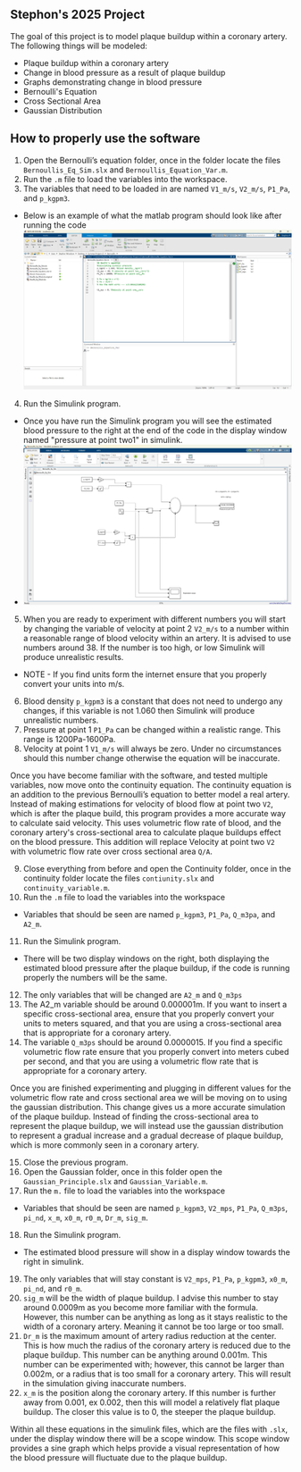 ## Stephon's 2025 Project
The goal of this project is to model plaque buildup within a coronary artery. The following things will be modeled:
- Plaque buildup within a coronary artery
- Change in blood pressure as a result of plaque buildup
- Graphs demonstrating change in blood pressure
- Bernoulli's Equation
- Cross Sectional Area
- Gaussian Distribution


## How to properly use the software
1. Open the Bernoulli’s equation folder, once in the folder locate the files `Bernoullis_Eq_Sim.slx` and `Bernoullis_Equation_Var.m`.
2. Run the `.m` file to load the variables into the workspace.
3. The variables that need to be loaded in are named `V1_m/s`, `V2_m/s`, `P1_Pa`, and `p_kgpm3`.
* Below is an example of what the matlab program should look like after running the code
![Screenshot of matlab after running the program.](Screenshot_2025-09-10_142226.png)
4. Run the Simulink program.
* Once you have run the Simulink program you will see the estimated blood pressure to the right at the end of the code in the display window named "pressure at point two1" in simulink.
* ![Screenshot of matlab after running the program.](Screenshot_2025-09-10_142306.png)
5. When you are ready to experiment with different numbers you will start by changing the variable of velocity at point 2 `V2_m/s` to a number within a reasonable range of blood velocity within an artery. It is advised to use numbers around 38. If the number is too high, or low Simulink will produce unrealistic results.
* NOTE - If you find units form the internet ensure that you properly convert your units into m/s.
6. Blood density `p_kgpm3` is a constant that does not need to undergo any changes, if this variable is not 1.060 then Simulink will produce unrealistic numbers.
7. Pressure at point 1 `P1_Pa` can be changed within a realistic range. This range is 1200Pa-1600Pa.
8. Velocity at point 1 `V1_m/s` will always be zero. Under no circumstances should this number change otherwise the equation will be inaccurate.

Once you have become familiar with the software, and tested multiple variables, now move onto the continuity equation. The continuity equation is an addition to the previous Bernoulli’s equation to better model a real artery. Instead of making estimations for velocity of blood flow at point two `V2`, which is after the plaque build, this program provides a more accurate way to calculate said velocity. This uses volumetric flow rate of blood, and the coronary artery's cross-sectional area to calculate plaque buildups effect on the blood pressure. This addition will replace Velocity at point two `V2` with volumetric flow rate over cross sectional area `Q/A`.

9. Close everything from before and open the Continuity folder, once in the continuity folder locate the files `contiunity.slx` and `continuity_variable.m`.
10. Run the `.m` file to load the variables into the workspace
* Variables that should be seen are named `p_kgpm3`, `P1_Pa`, `Q_m3pa`, and `A2_m`.
11. Run the Simulink program.
* There will be two display windows on the right, both displaying the estimated blood pressure after the plaque buildup, if the code is running properly the numbers will be the same.
12. The only variables that will be changed are `A2_m` and `Q_m3ps`
13. The A2_m variable should be around 0.000001m. If you want to insert a specific cross-sectional area, ensure that you properly convert your units to meters squared, and that you are using a cross-sectional area that is appropriate for a coronary artery.
14. The variable `Q_m3ps` should be around 0.0000015. If you find a specific volumetric flow rate ensure that you properly convert into meters cubed per second, and that you are using a volumetric flow rate that is appropriate for a coronary artery.

Once you are finished experimenting and plugging in different values for the volumetric flow rate and cross sectional area we will be moving on to using the gaussian distribution. This change gives us a more accurate simulation of the plaque buildup. Instead of finding the cross-sectional area to represent the plaque buildup, we will instead use the gaussian distribution to represent a gradual increase and a gradual decrease of plaque buildup, which is more commonly seen in a coronary artery.

15. Close the previous program.
16. Open the Gaussian folder, once in this folder open the `Gaussian_Principle.slx` and `Gaussian_Variable.m`.
17. Run the `m.` file to load the variables into the workspace
* Variables that should be seen are named `p_kgpm3`, `V2_mps`, `P1_Pa`, `Q_m3ps`, `pi_nd`, `x_m`, `x0_m`, `r0_m`, `Dr_m`, `sig_m`.
18. Run the Simulink program.
* The estimated blood pressure will show in a display window towards the right in simulink.
19. The only variables that will stay constant is `V2_mps`, `P1_Pa`, `p_kgpm3`, `x0_m`, `pi_nd`, and `r0_m`.
20. `sig_m` will be the width of plaque buildup. I advise this number to stay around 0.0009m as you become more familiar with the formula. However, this number can be anything as long as it stays realistic to the width of a coronary artery. Meaning it cannot be too large or too small.
21. `Dr_m` is the maximum amount of artery radius reduction at the center. This is how much the radius of the coronary artery is reduced due to the plaque buildup. This number can be anything around 0.001m. This number can be experimented with; however, this cannot be larger than 0.002m, or a radius that is too small for a coronary artery. This will result in the simulation giving inaccurate numbers.
22. `x_m` is the position along the coronary artery. If this number is further away from 0.001, ex 0.002, then this will model a relatively flat plaque buildup. The closer this value is to 0, the steeper the plaque buildup.

Within all these equations in the simulink files, which are the files with `.slx`, under the display window there will be a scope window. This scope window provides a sine graph which helps provide a visual representation of how the blood pressure will fluctuate due to the plaque buildup. 

